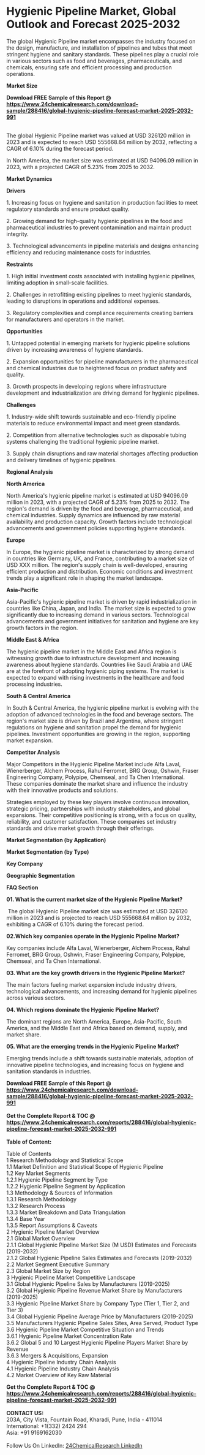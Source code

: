 <h1>Hygienic Pipeline Market, Global Outlook and Forecast 2025-2032</h1><p>The global Hygienic Pipeline market encompasses the industry focused on the design, manufacture, and installation of pipelines and tubes that meet stringent hygiene and sanitary standards. These pipelines play a crucial role in various sectors such as food and beverages, pharmaceuticals, and chemicals, ensuring safe and efficient processing and production operations.</p><p>
<strong>Market Size</strong></p><p>
</p><div><b>Download FREE Sample of this Report @ 
            <a href="https://www.24chemicalresearch.com/download-sample/288416/global-hygienic-pipeline-forecast-market-2025-2032-991">
            https://www.24chemicalresearch.com/download-sample/288416/global-hygienic-pipeline-forecast-market-2025-2032-991</a></b></div><br><p>The global Hygienic Pipeline market was valued at USD 326120 million in 2023 and is expected to reach USD 555668.64 million by 2032, reflecting a CAGR of 6.10% during the forecast period.</p><p>
</p><p>In North America, the market size was estimated at USD 94096.09 million in 2023, with a projected CAGR of 5.23% from 2025 to 2032.</p><p>
<strong>Market Dynamics</strong></p><p>
<strong>Drivers</strong></p><p>
</p><p>1. Increasing focus on hygiene and sanitation in production facilities to meet regulatory standards and ensure product quality.</p><p>
</p><p>2. Growing demand for high-quality hygienic pipelines in the food and pharmaceutical industries to prevent contamination and maintain product integrity.</p><p>
</p><p>3. Technological advancements in pipeline materials and designs enhancing efficiency and reducing maintenance costs for industries.</p><p>
<strong>Restraints</strong></p><p>
</p><p>1. High initial investment costs associated with installing hygienic pipelines, limiting adoption in small-scale facilities.</p><p>
</p><p>2. Challenges in retrofitting existing pipelines to meet hygienic standards, leading to disruptions in operations and additional expenses.</p><p>
</p><p>3. Regulatory complexities and compliance requirements creating barriers for manufacturers and operators in the market.</p><p>
<strong>Opportunities</strong></p><p>
</p><p>1. Untapped potential in emerging markets for hygienic pipeline solutions driven by increasing awareness of hygiene standards.</p><p>
</p><p>2. Expansion opportunities for pipeline manufacturers in the pharmaceutical and chemical industries due to heightened focus on product safety and quality.</p><p>
</p><p>3. Growth prospects in developing regions where infrastructure development and industrialization are driving demand for hygienic pipelines.</p><p>
<strong>Challenges</strong></p><p>
</p><p>1. Industry-wide shift towards sustainable and eco-friendly pipeline materials to reduce environmental impact and meet green standards.</p><p>
</p><p>2. Competition from alternative technologies such as disposable tubing systems challenging the traditional hygienic pipeline market.</p><p>
</p><p>3. Supply chain disruptions and raw material shortages affecting production and delivery timelines of hygienic pipelines.</p><p>
<strong>Regional Analysis</strong></p><p>
<strong>North America</strong></p><p>
</p><p>North America's hygienic pipeline market is estimated at USD 94096.09 million in 2023, with a projected CAGR of 5.23% from 2025 to 2032. The region's demand is driven by the food and beverage, pharmaceutical, and chemical industries. Supply dynamics are influenced by raw material availability and production capacity. Growth factors include technological advancements and government policies supporting hygiene standards.</p><p>
<strong>Europe</strong></p><p>
</p><p>In Europe, the hygienic pipeline market is characterized by strong demand in countries like Germany, UK, and France, contributing to a market size of USD XXX million. The region's supply chain is well-developed, ensuring efficient production and distribution. Economic conditions and investment trends play a significant role in shaping the market landscape.</p><p>
<strong>Asia-Pacific</strong></p><p>
</p><p>Asia-Pacific's hygienic pipeline market is driven by rapid industrialization in countries like China, Japan, and India. The market size is expected to grow significantly due to increasing demand in various sectors. Technological advancements and government initiatives for sanitation and hygiene are key growth factors in the region.</p><p>
<strong>Middle East &amp; Africa</strong></p><p>
</p><p>The hygienic pipeline market in the Middle East and Africa region is witnessing growth due to infrastructure development and increasing awareness about hygiene standards. Countries like Saudi Arabia and UAE are at the forefront of adopting hygienic piping systems. The market is expected to expand with rising investments in the healthcare and food processing industries.</p><p>
<strong>South &amp; Central America</strong></p><p>
</p><p>In South &amp; Central America, the hygienic pipeline market is evolving with the adoption of advanced technologies in the food and beverage sectors. The region's market size is driven by Brazil and Argentina, where stringent regulations on hygiene and sanitation propel the demand for hygienic pipelines. Investment opportunities are growing in the region, supporting market expansion.</p><p>
<strong>Competitor Analysis</strong></p><p>
</p><p>Major Competitors in the Hygienic Pipeline Market include Alfa Laval, Wienerberger, Alchem Process, Rahul Ferromet, BRG Group, Oshwin, Fraser Engineering Company, Polypipe, Chemseal, and Ta Chen International. These companies dominate the market share and influence the industry with their innovative products and solutions.</p><p>
</p><p>Strategies employed by these key players involve continuous innovation, strategic pricing, partnerships with industry stakeholders, and global expansions. Their competitive positioning is strong, with a focus on quality, reliability, and customer satisfaction. These companies set industry standards and drive market growth through their offerings.</p><p>
<strong>Market Segmentation (by Application)</strong></p><p>
</p><p>
<strong>Market Segmentation (by Type)</strong></p><p>
</p><p>
<strong>Key Company</strong></p><p>
</p><p>
<strong>Geographic Segmentation</strong></p><p>
</p><p>
<strong>FAQ Section</strong></p><p>
<strong>01. What is the current market size of the Hygienic Pipeline Market?</strong></p><p>
</p><p> The global Hygienic Pipeline market size was estimated at USD 326120 million in 2023 and is projected to reach USD 555668.64 million by 2032, exhibiting a CAGR of 6.10% during the forecast period.</p><p>
<strong>02.Which key companies operate in the Hygienic Pipeline Market?</strong></p><p>
</p><p>Key companies include Alfa Laval, Wienerberger, Alchem Process, Rahul Ferromet, BRG Group, Oshwin, Fraser Engineering Company, Polypipe, Chemseal, and Ta Chen International.</p><p>
<strong>03. What are the key growth drivers in the Hygienic Pipeline Market?</strong></p><p>
</p><p>The main factors fueling market expansion include industry drivers, technological advancements, and increasing demand for hygienic pipelines across various sectors.</p><p>
<strong>04. Which regions dominate the Hygienic Pipeline Market?</strong></p><p>
</p><p>The dominant regions are North America, Europe, Asia-Pacific, South America, and the Middle East and Africa based on demand, supply, and market share.</p><p>
<strong>05. What are the emerging trends in the Hygienic Pipeline Market?</strong></p><p>
</p><p>Emerging trends include a shift towards sustainable materials, adoption of innovative pipeline technologies, and increasing focus on hygiene and sanitation standards in industries.</p><div><b>Download FREE Sample of this Report @ 
            <a href="https://www.24chemicalresearch.com/download-sample/288416/global-hygienic-pipeline-forecast-market-2025-2032-991">
            https://www.24chemicalresearch.com/download-sample/288416/global-hygienic-pipeline-forecast-market-2025-2032-991</a></b></div><br><div><b>Get the Complete Report & TOC @ 
            <a href="https://www.24chemicalresearch.com/reports/288416/global-hygienic-pipeline-forecast-market-2025-2032-991">
            https://www.24chemicalresearch.com/reports/288416/global-hygienic-pipeline-forecast-market-2025-2032-991</a></b></div><br>
            <b>Table of Content:</b><p>Table of Contents<br />
1 Research Methodology and Statistical Scope<br />
1.1 Market Definition and Statistical Scope of Hygienic Pipeline<br />
1.2 Key Market Segments<br />
1.2.1 Hygienic Pipeline Segment by Type<br />
1.2.2 Hygienic Pipeline Segment by Application<br />
1.3 Methodology & Sources of Information<br />
1.3.1 Research Methodology<br />
1.3.2 Research Process<br />
1.3.3 Market Breakdown and Data Triangulation<br />
1.3.4 Base Year<br />
1.3.5 Report Assumptions & Caveats<br />
2 Hygienic Pipeline Market Overview<br />
2.1 Global Market Overview<br />
2.1.1 Global Hygienic Pipeline Market Size (M USD) Estimates and Forecasts (2019-2032)<br />
2.1.2 Global Hygienic Pipeline Sales Estimates and Forecasts (2019-2032)<br />
2.2 Market Segment Executive Summary<br />
2.3 Global Market Size by Region<br />
3 Hygienic Pipeline Market Competitive Landscape<br />
3.1 Global Hygienic Pipeline Sales by Manufacturers (2019-2025)<br />
3.2 Global Hygienic Pipeline Revenue Market Share by Manufacturers (2019-2025)<br />
3.3 Hygienic Pipeline Market Share by Company Type (Tier 1, Tier 2, and Tier 3)<br />
3.4 Global Hygienic Pipeline Average Price by Manufacturers (2019-2025)<br />
3.5 Manufacturers Hygienic Pipeline Sales Sites, Area Served, Product Type<br />
3.6 Hygienic Pipeline Market Competitive Situation and Trends<br />
3.6.1 Hygienic Pipeline Market Concentration Rate<br />
3.6.2 Global 5 and 10 Largest Hygienic Pipeline Players Market Share by Revenue<br />
3.6.3 Mergers & Acquisitions, Expansion<br />
4 Hygienic Pipeline Industry Chain Analysis<br />
4.1 Hygienic Pipeline Industry Chain Analysis<br />
4.2 Market Overview of Key Raw Material</p><div><b>Get the Complete Report & TOC @ 
            <a href="https://www.24chemicalresearch.com/reports/288416/global-hygienic-pipeline-forecast-market-2025-2032-991">
            https://www.24chemicalresearch.com/reports/288416/global-hygienic-pipeline-forecast-market-2025-2032-991</a></b></div><br><b>CONTACT US:</b><br>
            203A, City Vista, Fountain Road, Kharadi, Pune, India - 411014<br>
            International: +1(332) 2424 294<br>
            Asia: +91 9169162030 <br><br>
            Follow Us On LinkedIn: <a href="https://www.linkedin.com/company/24chemicalresearch/">24ChemicalResearch LinkedIn</a>